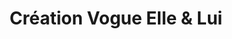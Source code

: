---
title: "Création Vogue Elle & Lui"
url: /villenave-dornon/creation-vogue-elle-et-lui/
shop: coiffeur
---